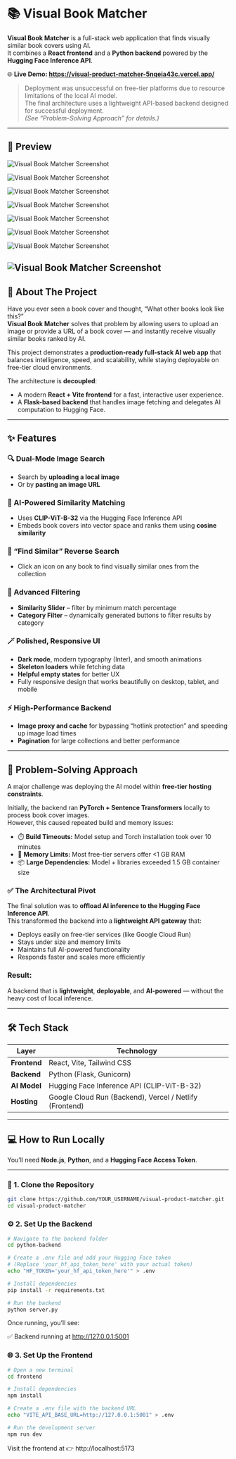 # 📚 Visual Book Matcher

**Visual Book Matcher** is a full-stack web application that finds visually similar book covers using AI.  
It combines a **React frontend** and a **Python backend** powered by the **Hugging Face Inference API**.

🌐 **Live Demo: https://visual-product-matcher-5nqeia43c.vercel.app/**  
> Deployment was unsuccessful on free-tier platforms due to resource limitations of the local AI model.  
> The final architecture uses a lightweight API-based backend designed for successful deployment.  
> *(See “Problem-Solving Approach” for details.)*

---

## 📸 Preview

![Visual Book Matcher Screenshot](./frontend/src/assets/1.png)

![Visual Book Matcher Screenshot](./frontend/src/assets/1.1.png)

![Visual Book Matcher Screenshot](./frontend/src/assets/2.png)

![Visual Book Matcher Screenshot](./frontend/src/assets/3.png)

![Visual Book Matcher Screenshot](./frontend/src/assets/4.png)

![Visual Book Matcher Screenshot](./frontend/src/assets/5.png)

![Visual Book Matcher Screenshot](./frontend/src/assets/5.1.png)

![Visual Book Matcher Screenshot](./frontend/src/assets/6.png)
---

## 🧠 About The Project

Have you ever seen a book cover and thought, “What other books look like this?”  
**Visual Book Matcher** solves that problem by allowing users to upload an image or provide a URL of a book cover — and instantly receive visually similar books ranked by AI.

This project demonstrates a **production-ready full-stack AI web app** that balances intelligence, speed, and scalability, while staying deployable on free-tier cloud environments.

The architecture is **decoupled**:
- A modern **React + Vite frontend** for a fast, interactive user experience.  
- A **Flask-based backend** that handles image fetching and delegates AI computation to Hugging Face.

---

## ✨ Features

### 🔍 Dual-Mode Image Search
- Search by **uploading a local image**  
- Or by **pasting an image URL**

### 🤖 AI-Powered Similarity Matching
- Uses **CLIP-ViT-B-32** via the Hugging Face Inference API  
- Embeds book covers into vector space and ranks them using **cosine similarity**

### 🔁 “Find Similar” Reverse Search
- Click an icon on any book to find visually similar ones from the collection

### 🧩 Advanced Filtering
- **Similarity Slider** – filter by minimum match percentage  
- **Category Filter** – dynamically generated buttons to filter results by category

### 🪄 Polished, Responsive UI
- **Dark mode**, modern typography (Inter), and smooth animations  
- **Skeleton loaders** while fetching data  
- **Helpful empty states** for better UX  
- Fully responsive design that works beautifully on desktop, tablet, and mobile

### ⚡ High-Performance Backend
- **Image proxy and cache** for bypassing “hotlink protection” and speeding up image load times  
- **Pagination** for large collections and better performance

---

## 🧠 Problem-Solving Approach

A major challenge was deploying the AI model within **free-tier hosting constraints**.

Initially, the backend ran **PyTorch + Sentence Transformers** locally to process book cover images.  
However, this caused repeated build and memory issues:

- ⏱️ **Build Timeouts:** Model setup and Torch installation took over 10 minutes  
- 💾 **Memory Limits:** Most free-tier servers offer <1 GB RAM  
- 📦 **Large Dependencies:** Model + libraries exceeded 1.5 GB container size  

### ✅ The Architectural Pivot

The final solution was to **offload AI inference to the Hugging Face Inference API**.  
This transformed the backend into a **lightweight API gateway** that:
- Deploys easily on free-tier services (like Google Cloud Run)
- Stays under size and memory limits  
- Maintains full AI-powered functionality  
- Responds faster and scales more efficiently  

### Result:
A backend that is **lightweight**, **deployable**, and **AI-powered** — without the heavy cost of local inference.

---

## 🛠️ Tech Stack

| Layer | Technology |
|-------|-------------|
| **Frontend** | React, Vite, Tailwind CSS |
| **Backend** | Python (Flask, Gunicorn) |
| **AI Model** | Hugging Face Inference API (CLIP-ViT-B-32) |
| **Hosting** | Google Cloud Run (Backend), Vercel / Netlify (Frontend) |

---

## 💻 How to Run Locally

You’ll need **Node.js**, **Python**, and a **Hugging Face Access Token**.

---

### 🧩 1. Clone the Repository

```bash
git clone https://github.com/YOUR_USERNAME/visual-product-matcher.git
cd visual-product-matcher 
```
### ⚙️ 2. Set Up the Backend

``` bash
# Navigate to the backend folder
cd python-backend

# Create a .env file and add your Hugging Face token
# (Replace 'your_hf_api_token_here' with your actual token)
echo "HF_TOKEN='your_hf_api_token_here'" > .env

# Install dependencies
pip install -r requirements.txt

# Run the backend
python server.py

```

Once running, you’ll see:

✅ Backend running at http://127.0.0.1:5001

### 🌐 3. Set Up the Frontend

```bash
# Open a new terminal
cd frontend

# Install dependencies
npm install

# Create a .env file with the backend URL
echo "VITE_API_BASE_URL=http://127.0.0.1:5001" > .env

# Run the development server
npm run dev
```

Visit the frontend at 👉 http://localhost:5173
